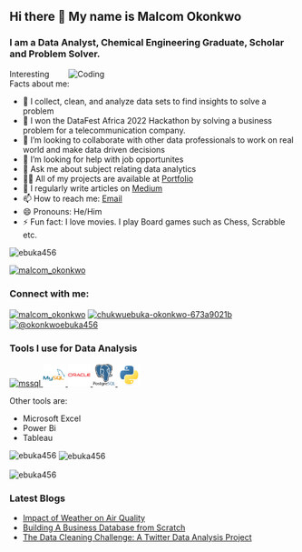 ## Hi there 👋 My name is Malcom Okonkwo



### I am a Data Analyst, Chemical Engineering Graduate, Scholar and Problem Solver.


<img align="right" alt="Coding" width="400" src="https://camo.githubusercontent.com/8bf6f6d78abc81fcf9c49f10649423e73ea44bc248e83aaae8759d401c829a84/68747470733a2f2f70687973696373677572756b756c2e66696c65732e776f726470726573732e636f6d2f323031392f30322f6368617261637465722d312e676966">

Interesting Facts about me:

- 🔭 I collect, clean, and analyze data sets to find insights to solve a problem
- 🌱 I won the DataFest Africa 2022 Hackathon by solving a business problem for a telecommunication company.
- 👯 I’m looking to collaborate with other data professionals to work on real world and make data driven decisions
- 🤔 I’m looking for help with job opportunites
- 💬 Ask me about subject relating data analytics
- 👨‍💻 All of my projects are available at [Portfolio](https://linktr.ee/malcom_okonkwo)
- 📝 I regularly write articles on [Medium](https://medium.com/@okonkwoebuka456)
- 📫 How to reach me: [Email](mailto:okonkwoebuka456@gmail.com)
- 😄 Pronouns: He/Him
- ⚡ Fun fact: I love movies. I play Board games such as Chess, Scrabble etc.

<p align="left"> <img src="https://komarev.com/ghpvc/?username=ebuka456&label=Profile%20views&color=0e75b6&style=flat" alt="ebuka456" /> </p>

<p align="left"> <a href="https://twitter.com/malcom_okonkwo" target="blank"><img src="https://img.shields.io/twitter/follow/malcom_okonkwo?logo=twitter&style=for-the-badge" alt="malcom_okonkwo" /></a> </p>

<h3 align="left">Connect with me:</h3>
<p align="left">
<a href="https://twitter.com/malcom_okonkwo" target="blank"><img align="center" src="https://raw.githubusercontent.com/rahuldkjain/github-profile-readme-generator/master/src/images/icons/Social/twitter.svg" alt="malcom_okonkwo" height="30" width="40" /></a>
<a href="https://linkedin.com/in/chukwuebuka-okonkwo-673a9021b" target="blank"><img align="center" src="https://raw.githubusercontent.com/rahuldkjain/github-profile-readme-generator/master/src/images/icons/Social/linked-in-alt.svg" alt="chukwuebuka-okonkwo-673a9021b" height="30" width="40" /></a>
<a href="https://medium.com/@okonkwoebuka456" target="blank"><img align="center" src="https://raw.githubusercontent.com/rahuldkjain/github-profile-readme-generator/master/src/images/icons/Social/medium.svg" alt="@okonkwoebuka456" height="30" width="40" /></a>
</p>



### Tools I use for Data Analysis

<p align="left"> <a href="https://www.microsoft.com/en-us/sql-server" target="_blank" rel="noreferrer"> <img src="https://www.svgrepo.com/show/303229/microsoft-sql-server-logo.svg" alt="mssql" width="40" height="40"/> </a> <a href="https://www.mysql.com/" target="_blank" rel="noreferrer"> <img src="https://raw.githubusercontent.com/devicons/devicon/master/icons/mysql/mysql-original-wordmark.svg" alt="mysql" width="40" height="40"/> </a> <a href="https://www.oracle.com/" target="_blank" rel="noreferrer"> <img src="https://raw.githubusercontent.com/devicons/devicon/master/icons/oracle/oracle-original.svg" alt="oracle" width="40" height="40"/> </a> <a href="https://www.postgresql.org" target="_blank" rel="noreferrer"> <img src="https://raw.githubusercontent.com/devicons/devicon/master/icons/postgresql/postgresql-original-wordmark.svg" alt="postgresql" width="40" height="40"/> </a> <a href="https://www.python.org" target="_blank" rel="noreferrer"> <img src="https://raw.githubusercontent.com/devicons/devicon/master/icons/python/python-original.svg" alt="python" width="40" height="40"/> </a> </p>

Other tools are:
- Microsoft Excel
- Power Bi
- Tableau

<p><img align="left" src="https://github-readme-stats.vercel.app/api/top-langs?username=ebuka456&show_icons=true&locale=en&layout=compact" alt="ebuka456" /></p>

<p>&nbsp;<img align="center" src="https://github-readme-stats.vercel.app/api?username=ebuka456&show_icons=true&locale=en" alt="ebuka456" /></p>

<p><img align="center" src="https://github-readme-streak-stats.herokuapp.com/?user=ebuka456&" alt="ebuka456" /></p>

### Latest Blogs
- [Impact of Weather on Air Quality](https://techcommunity.microsoft.com/t5/educator-developer-blog/data-analytics-with-powerbi-student-project-showcase-impact-on/ba-p/3747374)
- [Building A Business Database from Scratch](https://medium.com/@okonkwoebuka456/database-design-project-building-a-business-database-from-scratch-9f9b48944f97)
- [The Data Cleaning Challenge: A Twitter Data Analysis Project](https://medium.com/@okonkwoebuka456/the-data-cleaning-challenge-a-twitter-data-analysis-project-c25ae4a32dd3)
